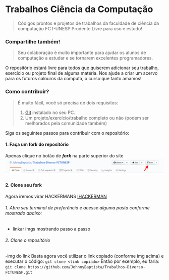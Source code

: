# Trabalhos Ciência da Computação 
> Códigos prontos e projetos de trabalhos da faculdade de ciência da computação FCT-UNESP Prudente
> Livre para uso e estudo!

### Compartilhe também!
> Seu colaboração é muito importante para ajudar os alunos de computação a estudar e se tornarem excelentes programadores.

O repositório estará livre para todos que quiserem adicionar seu trabalho, exercício ou projeto final de alguma matéria.
Nos ajude a criar um acervo para os futuros calouros da computa, o curso que tanto amamos!

### Como contribuir?

> É muito fácil, você só precisa de dois requisitos:
>
> 1. [Git](https://git-scm.com/downloads) instalado no seu PC.
> 2. Um projeto/exercício/trabalho completo ou não (podem ser melhorados pela comunidade também)

Siga os seguintes passos para contribuir com o repositório:

#### 1. Faça um fork do repositório

Apenas clique no botão de _**fork**_ na parte superior do site 
![Fork do Repositório](/public/imgs/fork.png "Forkando um repositório")

#### 2. Clone seu fork

Agora iremos virar HACKERMANS [!HACKERMAN](https://media.giphy.com/media/RyXVu4ZW454IM/giphy.gif "HACKERMAN")

###### 1. Abra seu terminal de preferência e acesse alguma pasta conforme mostrado abaixo:

- linkar imgs mostrando passo a passo

###### 2. Clone o repositório
-img do link
Basta agora você utilizar o link copiado (conforme img acima) e executar o código:
```git clone <link copiado>```
Então por exemplo, eu faria:
```git clone https://github.com/JohnnyBaptista/Trabalhos-Diverso-FCTUNESP.git```

